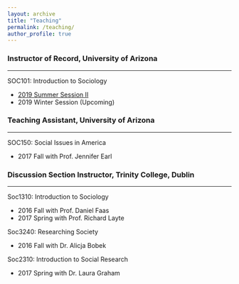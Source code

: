 ```yaml
---
layout: archive
title: "Teaching"
permalink: /teaching/
author_profile: true
---
```


### Instructor of Record, University of Arizona
***
SOC101: Introduction to Sociology  
+ [2019 Summer Session II](kelseygonzalez.github.io/files/2019SUM_Soc101_syllabus.pdf) 
+ 2019 Winter Session (Upcoming)  

### Teaching Assistant, University of Arizona
***
SOC150: Social Issues in America  
+ 2017 Fall with Prof. Jennifer Earl  

### Discussion Section Instructor, Trinity College, Dublin
***
Soc1310: Introduction to Sociology  
+ 2016 Fall with Prof. Daniel Faas  
+ 2017 Spring with Prof. Richard Layte  

Soc3240: Researching Society   
+ 2016 Fall with Dr. Alicja Bobek   

Soc2310: Introduction to Social Research  
+ 2017 Spring with Dr. Laura Graham  
